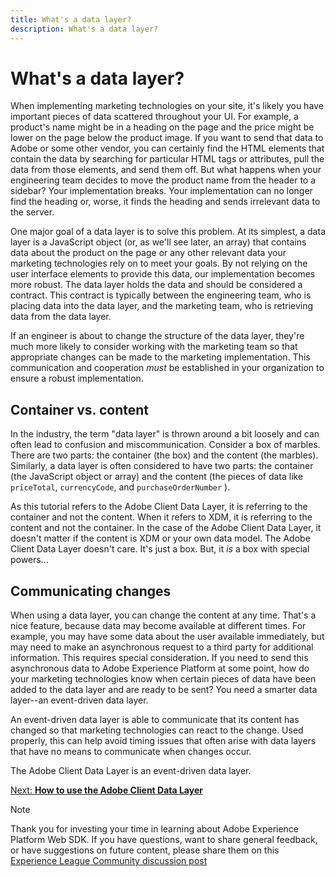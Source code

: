 ```yaml
---
title: What's a data layer?
description: What's a data layer?
---
```

# What's a data layer?

When implementing marketing technologies on your site, it's likely you have important pieces of data scattered throughout your UI. For example, a product's name might be in a heading on the page and the price might be lower on the page below the product image. If you want to send that data to Adobe or some other vendor, you can certainly find the HTML elements that contain the data by searching for particular HTML tags or attributes, pull the data from those elements, and send them off. But what happens when your engineering team decides to move the product name from the header to a sidebar? Your implementation breaks. Your implementation can no longer find the heading or, worse, it finds the heading and sends irrelevant data to the server.

One major goal of a data layer is to solve this problem. At its simplest, a data layer is a JavaScript object (or, as we'll see later, an array) that contains data about the product on the page or any other relevant data your marketing technologies rely on to meet your goals. By not relying on the user interface elements to provide this data, our implementation becomes more robust. The data layer holds the data and should be considered a contract. This contract is typically between the engineering team, who is placing data into the data layer, and the marketing team, who is retrieving data from the data layer.

If an engineer is about to change the structure of the data layer, they're much more likely to consider working with the marketing team so that appropriate changes can be made to the marketing implementation. This communication and cooperation _must_ be established in your organization to ensure a robust implementation.

## Container vs. content

In the industry, the term "data layer" is thrown around a bit loosely and can often lead to confusion and miscommunication. Consider a box of marbles. There are two parts: the container (the box) and the content (the marbles). Similarly, a data layer is often considered to have two parts: the container (the JavaScript object or array) and the content (the pieces of data like `priceTotal`, `currencyCode`, and `purchaseOrderNumber` ).

As this tutorial refers to the Adobe Client Data Layer, it is referring to the container and not the content. When it refers to XDM, it is referring to the content and not the container. In the case of the Adobe Client Data Layer, it doesn't matter if the content is XDM or your own data model. The Adobe Client Data Layer  doesn't care. It's just a box. But, it _is_ a box with special powers...

## Communicating changes

When using a data layer, you can change the content at any time. That's a nice feature, because data may become available at different times. For example, you may have some data about the user available immediately, but may need to make an asynchronous request to a third party for additional information. This requires special consideration. If you need to send this asynchronous data to Adobe Experience Platform at some point, how do your marketing technologies know when certain pieces of data have been added to the data layer and are ready to be sent? You need a smarter data layer--an event-driven data layer.

An event-driven data layer is able to communicate that its content has changed so that marketing technologies can react to the change. Used properly, this can help avoid timing issues that often arise with data layers that have no means to communicate when changes occur.

The Adobe Client Data Layer is an event-driven data layer.

[Next: **How to use the Adobe Client Data Layer**](how-to-use-the-adobe-client-data-layer.md)

>[!NOTE]
>
>Thank you for investing your time in learning about Adobe Experience Platform Web SDK. If you have questions, want to share general feedback, or have suggestions on future content, please share them on this [Experience League Community discussion post](https://experienceleaguecommunities.adobe.com/t5/adobe-experience-platform-launch/tutorial-discussion-implement-adobe-experience-cloud-with-web/td-p/444996)